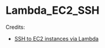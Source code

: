 # Lambda_EC2_SSH



Credits:

- [SSH to EC2 instances via Lambda](https://www.transposit.com/devops-blog/incident-management/2019.12.18-using-lambda-as-an-ssh-proxy/#:~:text=From%20AWS%20Lambda%2C%20SSH%20into%20your%20EC2%20instances%20and%20run%20commands.&text=AWS%20Lambda%20lets%20you%20run,access%20to%20your%20EC2%20instances.)
